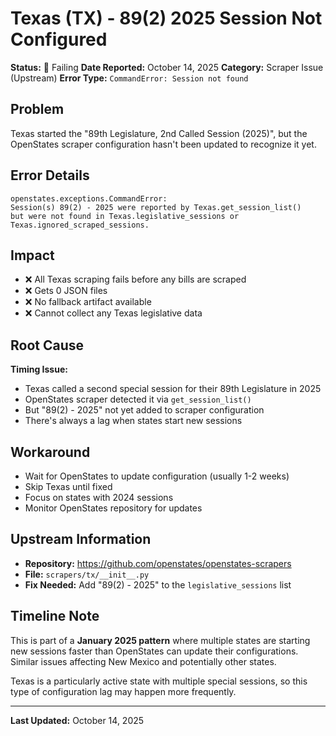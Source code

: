 # Texas (TX) - 89(2) 2025 Session Not Configured

**Status:** 🔴 Failing
**Date Reported:** October 14, 2025
**Category:** Scraper Issue (Upstream)
**Error Type:** `CommandError: Session not found`

## Problem

Texas started the "89th Legislature, 2nd Called Session (2025)", but the OpenStates scraper configuration hasn't been updated to recognize it yet.

## Error Details

```
openstates.exceptions.CommandError:
Session(s) 89(2) - 2025 were reported by Texas.get_session_list()
but were not found in Texas.legislative_sessions or Texas.ignored_scraped_sessions.
```

## Impact

- ❌ All Texas scraping fails before any bills are scraped
- ❌ Gets 0 JSON files
- ❌ No fallback artifact available
- ❌ Cannot collect any Texas legislative data

## Root Cause

**Timing Issue:**

- Texas called a second special session for their 89th Legislature in 2025
- OpenStates scraper detected it via `get_session_list()`
- But "89(2) - 2025" not yet added to scraper configuration
- There's always a lag when states start new sessions

## Workaround

- Wait for OpenStates to update configuration (usually 1-2 weeks)
- Skip Texas until fixed
- Focus on states with 2024 sessions
- Monitor OpenStates repository for updates

## Upstream Information

- **Repository:** https://github.com/openstates/openstates-scrapers
- **File:** `scrapers/tx/__init__.py`
- **Fix Needed:** Add "89(2) - 2025" to the `legislative_sessions` list

## Timeline Note

This is part of a **January 2025 pattern** where multiple states are starting new sessions faster than OpenStates can update their configurations. Similar issues affecting New Mexico and potentially other states.

Texas is a particularly active state with multiple special sessions, so this type of configuration lag may happen more frequently.

---

**Last Updated:** October 14, 2025
